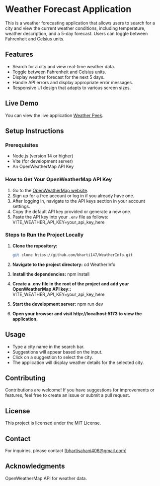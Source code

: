 # Weather Forecast Application

This is a weather forecasting application that allows users to search for a city and view the current weather conditions, including temperature, weather description, and a 5-day forecast. Users can toggle between Fahrenheit and Celsius units.

## Features

- Search for a city and view real-time weather data.
- Toggle between Fahrenheit and Celsius units.
- Display weather forecast for the next 5 days.
- Handle API errors and display appropriate error messages.
- Responsive UI design that adapts to various screen sizes.

## Live Demo

You can view the live application [Weather Peek](https://weather-peek.netlify.app/).


## Setup Instructions

### Prerequisites

- Node.js (version 14 or higher)
- Vite (for development server)
- An OpenWeatherMap API Key

### How to Get Your OpenWeatherMap API Key

1. Go to the [OpenWeatherMap website](https://openweathermap.org/).
2. Sign up for a free account or log in if you already have one.
3. After logging in, navigate to the API keys section in your account settings.
4. Copy the default API key provided or generate a new one.
5. Paste the API key into your `.env` file as follows:
   VITE_WEATHER_API_KEY=your_api_key_here

### Steps to Run the Project Locally

1. **Clone the repository:**
   ```bash
   git clone https://github.com/bharti147/WeatherInfo.git

2. **Navigate to the project directory:**
    cd WeatherInfo

3. **Install the dependencies:**
    npm install

4. **Create a .env file in the root of the project and add your OpenWeatherMap API key::**
    VITE_WEATHER_API_KEY=your_api_key_here

5. **Start the development server:**
    npm run dev

6. **Open your browser and visit http://localhost:5173 to view the application.**


## Usage
- Type a city name in the search bar.
- Suggestions will appear based on the input.
- Click on a suggestion to select the city.
- The application will display weather details for the selected city.

## Contributing
  Contributions are welcome! If you have suggestions for improvements or features, feel free to create an issue or submit a pull request.

## License
This project is licensed under the MIT License.

## Contact
For inquiries, please contact [bhartisahani406@gmail.com]

## Acknowledgments
OpenWeatherMap API for weather data.

